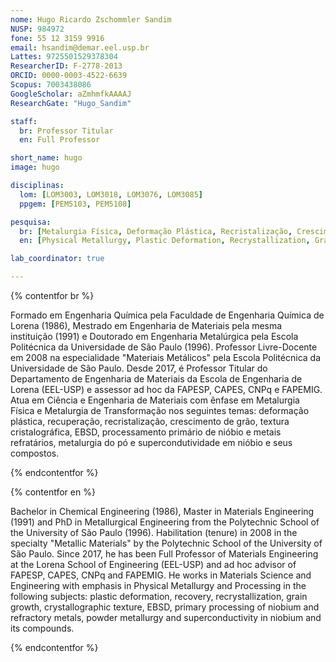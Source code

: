 ```yaml
---
nome: Hugo Ricardo Zschommler Sandim
NUSP: 984972
fone: 55 12 3159 9916
email: hsandim@demar.eel.usp.br
Lattes: 9725501529378304
ResearcherID: F-2778-2013
ORCID: 0000-0003-4522-6639
Scopus: 7003438086
GoogleScholar: aZmhmfkAAAAJ
ResearchGate: "Hugo_Sandim"

staff:
  br: Professor Titular
  en: Full Professor

short_name: hugo
image: hugo

disciplinas:
  lom: [LOM3003, LOM3018, LOM3076, LOM3085]
  ppgem: [PEM5103, PEM5108]

pesquisa:
  br: [Metalurgia Física, Deformação Plástica, Recristalização, Crescimento de Grão, EBSD, Textura cristalográfica, Metalurgia do Pó, Pirometalurgia]
  en: [Physical Metallurgy, Plastic Deformation, Recrystallization, Grain Growth, EBSD, Crystallographic texture, Powder Metallurgy, Pyrometallurgy]

lab_coordinator: true

---
```


{% contentfor br %}

Formado em Engenharia Química pela Faculdade de Engenharia Química de Lorena (1986), Mestrado em Engenharia de Materiais pela mesma instituição (1991) e Doutorado em Engenharia Metalúrgica pela Escola Politécnica da Universidade de São Paulo (1996). Professor Livre-Docente em 2008 na especialidade "Materiais Metálicos" pela Escola Politécnica da Universidade de São Paulo. Desde 2017, é Professor Titular do Departamento de Engenharia de Materiais da Escola de Engenharia de Lorena (EEL-USP) e assessor ad hoc da FAPESP, CAPES, CNPq e FAPEMIG. Atua em Ciência e Engenharia de Materiais com ênfase em Metalurgia Física e Metalurgia de Transformação nos seguintes temas: deformação plástica, recuperação, recristalização, crescimento de grão, textura cristalográfica, EBSD, processamento primário de nióbio e metais refratários, metalurgia do pó e supercondutividade em nióbio e seus compostos.

{% endcontentfor %}

{% contentfor en %}

Bachelor in Chemical Engineering (1986), Master in Materials Engineering (1991) and PhD in Metallurgical Engineering from the Polytechnic School of the University of São Paulo (1996). Habilitation (tenure) in 2008 in the specialty "Metallic Materials" by the Polytechnic School of the University of São Paulo. Since 2017, he has been Full Professor of Materials Engineering at the Lorena School of Engineering (EEL-USP) and ad hoc advisor of FAPESP, CAPES, CNPq and FAPEMIG. He works in Materials Science and Engineering with emphasis in Physical Metallurgy and Processing in the following subjects: plastic deformation, recovery, recrystallization, grain growth, crystallographic texture, EBSD, primary processing of niobium and refractory metals, powder metallurgy and superconductivity in niobium and its compounds.

{% endcontentfor %}
